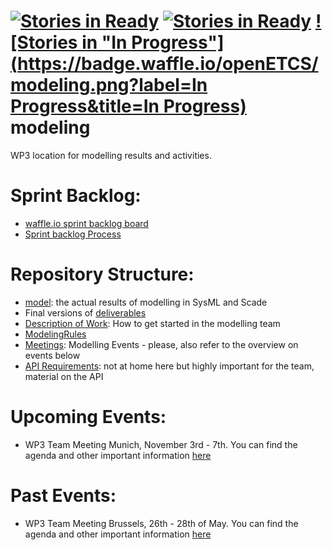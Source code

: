 [![Stories in Ready](https://badge.waffle.io/openetcs/modeling.png?label=ready&title=Backlog)](https://waffle.io/openetcs/modeling)
[![Stories in Ready](https://badge.waffle.io/openETCS/modeling.png?label=ready&title=Ready)](https://waffle.io/openETCS/modeling)
[![Stories in "In Progress"](https://badge.waffle.io/openETCS/modeling.png?label=In Progress&title=In Progress)](https://waffle.io/openETCS/modeling)
modeling
=========

WP3 location for modelling results and activities.

Sprint Backlog:
===============
* [waffle.io sprint backlog board](https://waffle.io/openetcs/modeling?label=Sprint-Backlog)
* [Sprint backlog Process](https://github.com/openETCS/modeling/wiki/WP3-Scrum-Process)

Repository Structure:
=====================

* [model](): the actual results of modelling in SysML and Scade
* Final versions of [deliverables](https://github.com/openETCS/modeling/tree/master/deliverables)
* [Description of Work](https://github.com/openETCS/modeling/tree/master/DescriptionOfWork): How to get started in the modelling team
* [ModelingRules](https://github.com/openETCS/modeling/tree/master/ModelingRules)
* [Meetings](https://github.com/openETCS/modeling/tree/master/meetings): Modelling Events - please, also refer to the overview on events below
* [API Requirements](https://github.com/openETCS/requirements/tree/master/D2.7-Technical_Appendix): not at home here but highly important for the team, material on the API

Upcoming Events:
================

* WP3 Team Meeting Munich, November 3rd - 7th.
 You can find the agenda and other important information [here](https://github.com/openETCS/modeling/blob/master/meetings/ADD-Phase/WS031114-Munich/SlidesDay1/1315_WS-MUC-AgendaV03-20141031.pdf)


Past Events:
================

* WP3 Team Meeting Brussels, 26th - 28th of May.
 You can find the agenda and other important information [here](https://github.com/openETCS/modeling/blob/master/meetings/Team-Meeting_Brussels-2014-05-26/OpenETCS_WP3_meeting_agenda.pdf)

